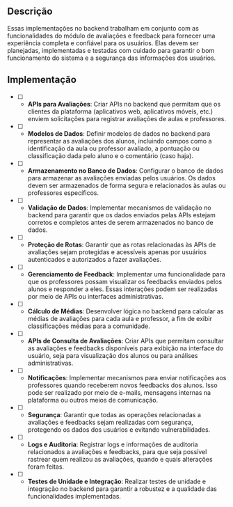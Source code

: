 
## Descrição

Essas implementações no backend trabalham em conjunto com as funcionalidades do módulo de avaliações e feedback para fornecer uma experiência completa e confiável para os usuários. Elas devem ser planejadas, implementadas e testadas com cuidado para garantir o bom funcionamento do sistema e a segurança das informações dos usuários.

## Implementação 

- [ ] - **APIs para Avaliações**: Criar APIs no backend que permitam que os clientes da plataforma (aplicativos web, aplicativos móveis, etc.) enviem solicitações para registrar avaliações de aulas e professores.

- [ ] - **Modelos de Dados**: Definir modelos de dados no backend para representar as avaliações dos alunos, incluindo campos como a identificação da aula ou professor avaliado, a pontuação ou classificação dada pelo aluno e o comentário (caso haja).

- [ ] - **Armazenamento no Banco de Dados**: Configurar o banco de dados para armazenar as avaliações enviadas pelos usuários. Os dados devem ser armazenados de forma segura e relacionados às aulas ou professores específicos.

- [ ] - **Validação de Dados**: Implementar mecanismos de validação no backend para garantir que os dados enviados pelas APIs estejam corretos e completos antes de serem armazenados no banco de dados.

- [ ] - **Proteção de Rotas**: Garantir que as rotas relacionadas às APIs de avaliações sejam protegidas e acessíveis apenas por usuários autenticados e autorizados a fazer avaliações.

- [ ] - **Gerenciamento de Feedback**: Implementar uma funcionalidade para que os professores possam visualizar os feedbacks enviados pelos alunos e responder a eles. Essas interações podem ser realizadas por meio de APIs ou interfaces administrativas.

- [ ] - **Cálculo de Médias**: Desenvolver lógica no backend para calcular as médias de avaliações para cada aula e professor, a fim de exibir classificações médias para a comunidade.

- [ ] - **APIs de Consulta de Avaliações**: Criar APIs que permitam consultar as avaliações e feedbacks disponíveis para exibição na interface do usuário, seja para visualização dos alunos ou para análises administrativas.

- [ ] - **Notificações**: Implementar mecanismos para enviar notificações aos professores quando receberem novos feedbacks dos alunos. Isso pode ser realizado por meio de e-mails, mensagens internas na plataforma ou outros meios de comunicação.

- [ ] - **Segurança**: Garantir que todas as operações relacionadas a avaliações e feedbacks sejam realizadas com segurança, protegendo os dados dos usuários e evitando vulnerabilidades.

- [ ] - **Logs e Auditoria**: Registrar logs e informações de auditoria relacionados a avaliações e feedbacks, para que seja possível rastrear quem realizou as avaliações, quando e quais alterações foram feitas.

- [ ] - **Testes de Unidade e Integração**: Realizar testes de unidade e integração no backend para garantir a robustez e a qualidade das funcionalidades implementadas.